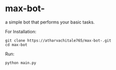 # max-bot-
a simple bot that performs your basic tasks.
 
For Installation:
```
git clone https://atharvachitale765/max-bot-.git
cd max-bot
```
Run:
```
python main.py
```
